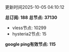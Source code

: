更新时间2025-10-05 04:10:12

**总订阅: 188**
**总节点: 37130**
- vless节点: 10299
- hysteria2节点: 15

**google ping有效节点: 115**
